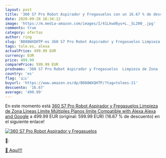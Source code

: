 ```yaml
---
layout: post
title: '360 S7 Pro Robot Aspirador y Fregasuelos con un 16.67 % de descuento'
date: 2020-09-28 16:34:12
image: 'https://m.media-amazon.com/images/I/41Lkwd6yu+L._SL200_.jpg'
comments: true
category: ofertas
author: ring
slug: 'B088WXQHTP-es 360 S7 Pro Robot Aspirador y Fregasuelos Limpieza de Zona...'
tags: tole.es, alexa
actualPrice: 499.99 EUR
currency: EUR
price: 499.99
comparePrice: 599.99 EUR
prodname: '360 S7 Pro Robot Aspirador y Fregasuelos  Limpieza de Zona  Líneas Límite  Múltiples Planos límite  Compatible with Alexa Alexa and Google'
country: 'es'
flag: '🇪🇸'
buyurl: 'https://www.amazon.es/dp/B088WXQHTP/?tag=tolees-21'
descuento: '16.67'
average: '499.99'
---
```


En este momento está [360 S7 Pro Robot Aspirador y Fregasuelos  Limpieza de Zona  Líneas Límite  Múltiples Planos límite  Compatible with Alexa Alexa and Google](https://www.amazon.es/dp/B088WXQHTP/?tag=tolees-21) a 499.99 EUR (original: 599.99 EUR) (16.67 %  de descuento) en el siguiente enlace!

[![360 S7 Pro Robot Aspirador y Fregasuelos](https://m.media-amazon.com/images/I/41Lkwd6yu+L._SL200_.jpg)](https://www.amazon.es/dp/B088WXQHTP/?tag=tolees-21)

🔎:


[🛒 Aquí!!!](https://www.amazon.es/dp/B088WXQHTP/?tag=tolees-21)
